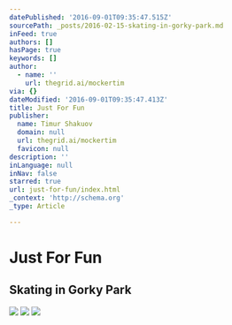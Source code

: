 ```yaml
---
datePublished: '2016-09-01T09:35:47.515Z'
sourcePath: _posts/2016-02-15-skating-in-gorky-park.md
inFeed: true
authors: []
hasPage: true
keywords: []
author:
  - name: ''
    url: thegrid.ai/mockertim
via: {}
dateModified: '2016-09-01T09:35:47.413Z'
title: Just For Fun
publisher:
  name: Timur Shakuov
  domain: null
  url: thegrid.ai/mockertim
  favicon: null
description: ''
inLanguage: null
inNav: false
starred: true
url: just-for-fun/index.html
_context: 'http://schema.org'
_type: Article

---
```

# Just For Fun

## Skating in Gorky Park
![](https://s3-us-west-2.amazonaws.com/the-grid-img/p/793347b6717a7007e26a155117ff2f7e19bb1285.jpg)
![](https://s3-us-west-2.amazonaws.com/the-grid-img/p/395660506ebe46747d26d949d263ecbe47024f11.jpg)
![](https://s3-us-west-2.amazonaws.com/the-grid-img/p/441e8cd490b468fbc9db8e041f75cb267b5ae7cc.jpg)